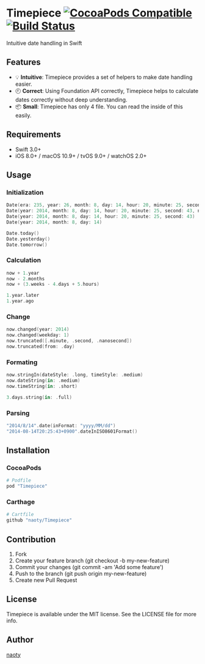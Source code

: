 # Timepiece  [![CocoaPods Compatible](https://img.shields.io/cocoapods/v/Timepiece.svg)](https://cocoapods.org/pods/Timepiece) [![Build Status](http://img.shields.io/travis/naoty/Timepiece/master.svg?style=flat)](https://travis-ci.org/naoty/Timepiece)
Intuitive date handling in Swift

## Features
* :bulb: **Intuitive**: Timepiece provides a set of helpers to make date handling easier.
* :clock9: **Correct**: Using Foundation API correctly, Timepiece helps to calculate dates correctly without deep understanding.
* :package: **Small**: Timepiece has only 4 file. You can read the inside of this easily.

## Requirements

* Swift 3.0+
* iOS 8.0+ / macOS 10.9+ / tvOS 9.0+ / watchOS 2.0+

## Usage

### Initialization

```swift
Date(era: 235, year: 26, month: 8, day: 14, hour: 20, minute: 25, second: 43, nanosecond: 0, on: Calendar(identifier: .japanese))
Date(year: 2014, month: 8, day: 14, hour: 20, minute: 25, second: 43, nanosecond: 0)
Date(year: 2014, month: 8, day: 14, hour: 20, minute: 25, second: 43)
Date(year: 2014, month: 8, day: 14)

Date.today()
Date.yesterday()
Date.tomorrow()
```

### Calculation

```swift
now + 1.year
now - 2.months
now + (3.weeks - 4.days + 5.hours)

1.year.later
1.year.ago
```

### Change

```swift
now.changed(year: 2014)
now.changed(weekday: 1)
now.truncated([.minute, .second, .nanosecond])
now.truncated(from: .day)
```

### Formating

```swift
now.stringIn(dateStyle: .long, timeStyle: .medium)
now.dateString(in: .medium)
now.timeString(in: .short)

3.days.string(in: .full)
```

### Parsing

```swift
"2014/8/14".date(inFormat: "yyyy/MM/dd")
"2014-08-14T20:25:43+0900".dateInISO8601Format()
```

## Installation

### CocoaPods

```ruby
# Podfile
pod "Timepiece"
```

### Carthage

```ruby
# Cartfile
github "naoty/Timepiece"
```

## Contribution

1. Fork
2. Create your feature branch (git checkout -b my-new-feature)
3. Commit your changes (git commit -am 'Add some feature')
4. Push to the branch (git push origin my-new-feature)
5. Create new Pull Request

## License

Timepiece is available under the MIT license. See the LICENSE file for more info.

## Author

[naoty](https://github.com/naoty)

